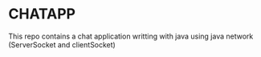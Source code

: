 # CHATAPP
This repo contains a chat application writting with java using java network (ServerSocket and clientSocket)
